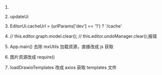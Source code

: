 1.

2. updateUi
3. EditorUi.cacheUrl = (urlParams['dev'] == '1') ? '/cache'
4. // this.editor.graph.model.clear();
   // this.editor.undoManager.clear();报错

5. App.main() 去除 mxUtils 加载资源，直接改成 js 获取
6. 图片资源改成 require()
7. loadDrawioTemplates 改成 axios 获取 templates 文件
